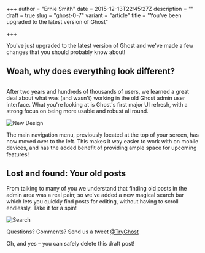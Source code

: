 +++
author = "Ernie Smith"
date = 2015-12-13T22:45:27Z
description = ""
draft = true
slug = "ghost-0-7"
variant = "article"
title = "You've been upgraded to the latest version of Ghost"

+++

You've just upgraded to the latest version of Ghost and we've made a few changes that you should probably know about!

## Woah, why does everything look different?

![]()


After two years and hundreds of thousands of users, we learned a great deal about what was (and wasn't) working in the old Ghost admin user interface. What you're looking at is Ghost's first major UI refresh, with a strong focus on being more usable and robust all round.

![New Design](https://ghost.org/images/zelda.png)

The main navigation menu, previously located at the top of your screen, has now moved over to the left. This makes it way easier to work with on mobile devices, and has the added benefit of providing ample space for upcoming features!

## Lost and found: Your old posts

From talking to many of you we understand that finding old posts in the admin area was a real pain; so we've added a new magical search bar which lets you quickly find posts for editing, without having to scroll endlessly. Take it for a spin!

![Search](https://ghost.org/images/search.gif)

Questions? Comments? Send us a tweet [@TryGhost](https://twitter.com/tryghost)

Oh, and yes – you can safely delete this draft post!